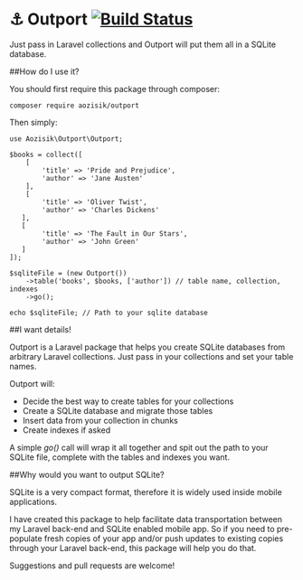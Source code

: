 ⚓️ Outport [![Build Status](https://travis-ci.org/aozisik/outport.svg?branch=L4)](https://travis-ci.org/aozisik/outport)
========


Just pass in Laravel collections and Outport will put them all in a SQLite database.
    
##How do I use it?

You should first require this package through composer:

    composer require aozisik/outport

Then simply:

    use Aozisik\Outport\Outport;
    
	$books = collect([
		[
			'title' => 'Pride and Prejudice',
			'author' => 'Jane Austen'
		],
		[
			'title' => 'Oliver Twist',
			'author' => 'Charles Dickens'
       ],
       [
			'title' => 'The Fault in Our Stars',
			'author' => 'John Green'
       ]
	]);
    
    $sqliteFile = (new Outport())
        ->table('books', $books, ['author']) // table name, collection, indexes
        ->go();
    
    echo $sqliteFile; // Path to your sqlite database

##I want details!

Outport is a Laravel package that helps you create SQLite databases from arbitrary Laravel collections.
Just pass in your collections and set your table names.

Outport will:

+ Decide the best way to create tables for your collections
+ Create a SQLite database and migrate those tables
+ Insert data from your collection in chunks
+ Create indexes if asked

A simple *go()* call will wrap it all together and spit out the path to your SQLite file, complete with the tables and indexes you want. 

##Why would you want to output SQLite?

SQLite is a very compact format, therefore it is widely used inside mobile applications.

I have created this package to help facilitate data transportation between my Laravel back-end and SQLite enabled mobile app.
So if you need to pre-populate fresh copies of your app and/or push updates to existing copies through your Laravel back-end, this package will help you do that.

Suggestions and pull requests are welcome!